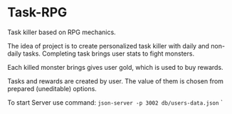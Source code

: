 # Task-RPG
Task killer based on RPG mechanics.

The idea of project is to create personalized task killer with daily and non-daily tasks.
Completing task brings user stats to fight monsters.

Each killed monster brings gives user gold, which is used to buy rewards.

Tasks and rewards are created by user. The value of them is chosen from prepared (uneditable) options.

To start Server use command: `json-server -p 3002 db/users-data.json`
`